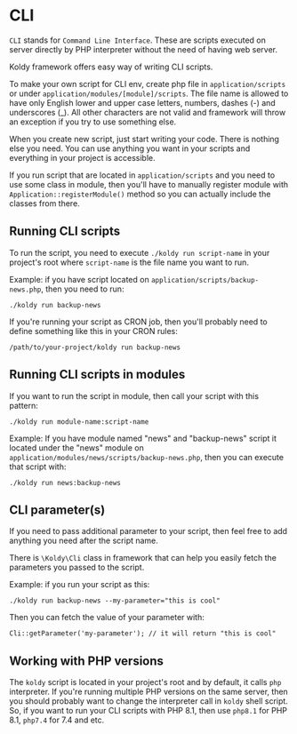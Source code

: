 # CLI

`CLI` stands for `Command Line Interface`. These are scripts executed on server directly by PHP interpreter without the need of having web server.

Koldy framework offers easy way of writing CLI scripts.

To make your own script for CLI env, create php file in `application/scripts` or under `application/modules/[module]/scripts`. The file name is allowed to have only English lower and upper case letters, numbers, dashes (-) and underscores (_). All other characters are not valid and framework will throw an exception if you try to use something else.

When you create new script, just start writing your code. There is nothing else you need. You can use anything you want in your scripts and everything in your project is accessible.

If you run script that are located in `application/scripts` and you need to use some class in module, then you'll have to manually register module with `Application::registerModule()` method so you can actually include the classes from there.


## Running CLI scripts

To run the script, you need to execute `./koldy run script-name` in your project's root where `script-name` is the file name you want to run.

Example: if you have script located on `application/scripts/backup-news.php`, then you need to run:

```
./koldy run backup-news
```

If you're running your script as CRON job, then you'll probably need to define something like this in your CRON rules:

```
/path/to/your-project/koldy run backup-news
```

## Running CLI scripts in modules

If you want to run the script in module, then call your script with this pattern:

```
./koldy run module-name:script-name
```

Example: If you have module named "news" and "backup-news" script it located under the "news" module on `application/modules/news/scripts/backup-news.php`, then you can execute that script with:

```
./koldy run news:backup-news
```


## CLI parameter(s)

If you need to pass additional parameter to your script, then feel free to add anything you need after the script name.

There is `\Koldy\Cli` class in framework that can help you easily fetch the parameters you passed to the script.

Example: if you run your script as this:

```
./koldy run backup-news --my-parameter="this is cool"
```

Then you can fetch the value of your parameter with:

```
Cli::getParameter('my-parameter'); // it will return "this is cool"
```

## Working with PHP versions

The `koldy` script is located in your project's root and by default, it calls `php` interpreter. If you're running multiple PHP versions on the same server, then you should probably want to change
the interpreter call in `koldy` shell script. So, if you want to run your CLI scripts with PHP 8.1, then use `php8.1` for PHP 8.1, `php7.4` for 7.4 and etc.
